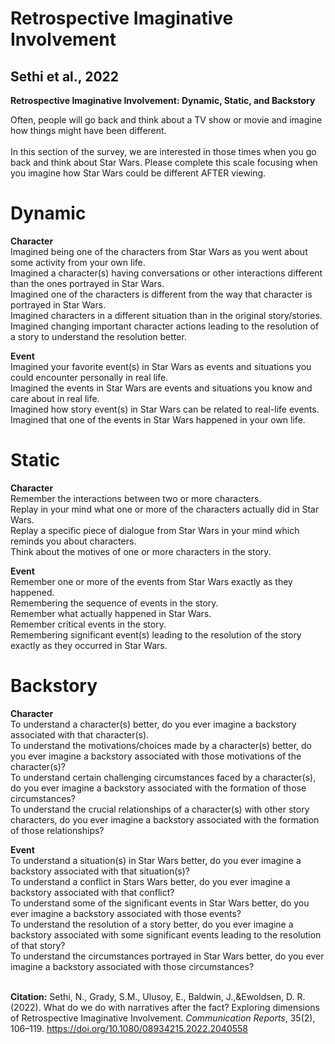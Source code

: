 # Retrospective Imaginative Involvement <br />

## Sethi et al., 2022 <br />

**Retrospective Imaginative Involvement: Dynamic, Static, and Backstory** <br />

Often, people will go back and think about a TV show or movie and imagine how things might have been different. <br />
<br />
In this section of the survey, we are interested in those times when you go back and think about Star Wars. Please complete this scale focusing when you imagine how Star Wars could be different AFTER viewing. <br />

# Dynamic <br />

**Character** <br />
Imagined being one of the characters from Star Wars as you went about some activity from your own life. <br />
Imagined a character(s) having conversations or other interactions different than the ones portrayed in Star Wars. <br />
Imagined one of the characters is different from the way that character is portrayed in Star Wars. <br />
Imagined characters in a different situation than in the original story/stories. <br />
Imagined changing important character actions leading to the resolution of a story to understand the resolution better. <br />

**Event** <br />
Imagined your favorite event(s) in Star Wars as events and situations you could encounter personally in real life. <br />
Imagined the events in Star Wars are events and situations you know and care about in real life. <br />
Imagined how story event(s) in Star Wars can be related to real-life events. <br />
Imagined that one of the events in Star Wars happened in your own life. <br />

# Static <br />

**Character** <br />
Remember the interactions between two or more characters. <br />
Replay in your mind what one or more of the characters actually did in Star Wars. <br />
Replay a specific piece of dialogue from Star Wars in your mind which reminds you about characters. <br />
Think about the motives of one or more characters in the story. <br />

**Event** <br />
Remember one or more of the events from Star Wars exactly as they happened. <br />
Remembering the sequence of events in the story. <br />
Remember what actually happened in Star Wars. <br />
Remember critical events in the story. <br />
Remembering significant event(s) leading to the resolution of the story exactly as they occurred in Star Wars. <br />

# Backstory <br />

**Character** <br />
To understand a character(s) better, do you ever imagine a backstory associated with that character(s). <br />
To understand the motivations/choices made by a character(s) better, do you ever imagine a backstory associated with those motivations of the character(s)? <br />
To understand certain challenging circumstances faced by a character(s), do you ever imagine a backstory associated with the formation of those circumstances? <br />
To understand the crucial relationships of a character(s) with other story characters, do you ever imagine a backstory associated with the formation of those relationships? <br />

**Event** <br />
To understand a situation(s) in Star Wars better, do you ever imagine a backstory associated with that situation(s)? <br />
To understand a conflict in Stars Wars better, do you ever imagine a backstory associated with that conflict? <br />
To understand some of the significant events in Star Wars better, do you ever imagine a backstory associated with those events? <br />
To understand the resolution of a story better, do you ever imagine a backstory associated with some significant events leading to the resolution of that story? <br />
To understand the circumstances portrayed in Star Wars better, do you ever imagine a backstory associated with those circumstances? <br />
 <br />
 
**Citation:** Sethi, N., Grady, S.M., Ulusoy, E., Baldwin, J.,&Ewoldsen, D. R. (2022). What do we do with narratives after the fact? Exploring dimensions of Retrospective Imaginative Involvement. _Communication Reports_, 35(2), 106–119. https://doi.org/10.1080/08934215.2022.2040558
